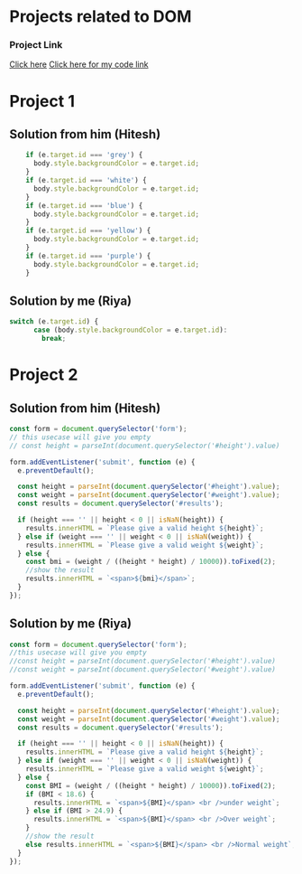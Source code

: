 # Projects related to DOM

### Project Link
[Click here](https://stackblitz.com/edit/dom-project-chaiaurcode?file=index.html)
[Click here for my code link](https://stackblitz.com/edit/dom-project-chaiaurcode-thxh4tnn?file=index.html)

# Project 1

## Solution from him (Hitesh)

```javascript
    if (e.target.id === 'grey') {
      body.style.backgroundColor = e.target.id;
    }
    if (e.target.id === 'white') {
      body.style.backgroundColor = e.target.id;
    }
    if (e.target.id === 'blue') {
      body.style.backgroundColor = e.target.id;
    }
    if (e.target.id === 'yellow') {
      body.style.backgroundColor = e.target.id;
    }
    if (e.target.id === 'purple') {
      body.style.backgroundColor = e.target.id;
    }

```

## Solution by me (Riya)

```javascript
switch (e.target.id) {
      case (body.style.backgroundColor = e.target.id):
        break;

```

# Project 2
## Solution from him (Hitesh)

```javascript
const form = document.querySelector('form');
// this usecase will give you empty
// const height = parseInt(document.querySelector('#height').value)

form.addEventListener('submit', function (e) {
  e.preventDefault();

  const height = parseInt(document.querySelector('#height').value);
  const weight = parseInt(document.querySelector('#weight').value);
  const results = document.querySelector('#results');

  if (height === '' || height < 0 || isNaN(height)) {
    results.innerHTML = `Please give a valid height ${height}`;
  } else if (weight === '' || weight < 0 || isNaN(weight)) {
    results.innerHTML = `Please give a valid weight ${weight}`;
  } else {
    const bmi = (weight / ((height * height) / 10000)).toFixed(2);
    //show the result
    results.innerHTML = `<span>${bmi}</span>`;
  }
});
```
## Solution by me (Riya)

```javascript
const form = document.querySelector('form');
//this usecase will give you empty
//const height = parseInt(document.querySelector('#height').value)
//const weight = parseInt(document.querySelector('#weight').value)

form.addEventListener('submit', function (e) {
  e.preventDefault();

  const height = parseInt(document.querySelector('#height').value);
  const weight = parseInt(document.querySelector('#weight').value);
  const results = document.querySelector('#results');

  if (height === '' || height < 0 || isNaN(height)) {
    results.innerHTML = `Please give a valid height ${height}`;
  } else if (weight === '' || weight < 0 || isNaN(weight)) {
    results.innerHTML = `Please give a valid weight ${weight}`;
  } else {
    const BMI = (weight / ((height * height) / 10000)).toFixed(2);
    if (BMI < 18.6) {
      results.innerHTML = `<span>${BMI}</span> <br />under weight`;
    } else if (BMI > 24.9) {
      results.innerHTML = `<span>${BMI}</span> <br />Over weight`;
    }
    //show the result
    else results.innerHTML = `<span>${BMI}</span> <br />Normal weight`;
  }
});
```